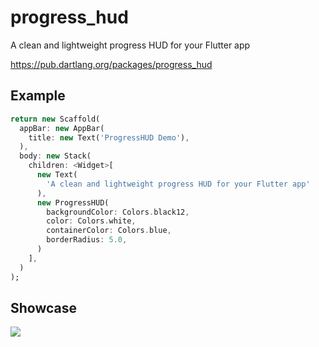# progress_hud

A clean and lightweight progress HUD for your Flutter app

https://pub.dartlang.org/packages/progress_hud

## Example
```dart
return new Scaffold(
  appBar: new AppBar(
    title: new Text('ProgressHUD Demo'),
  ),
  body: new Stack(
    children: <Widget>[
      new Text(
        'A clean and lightweight progress HUD for your Flutter app'
      ),
      new ProgressHUD(
        backgroundColor: Colors.black12,
        color: Colors.white,
        containerColor: Colors.blue,
        borderRadius: 5.0,
      )
    ],
  )
);
```

## Showcase

![](https://media.giphy.com/media/ir9XMNj8dIKcflkp21/giphy.gif)
